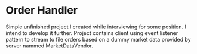 # Order Handler
Simple unfinished project I created while interviewing for some position. I intend to develop it further.
Project contains client using event listener pattern to stream to file orders based on a dummy market data provided by server nammed MarketDataVendor.
